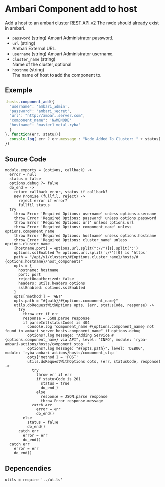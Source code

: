 
# Ambari Component add to host

Add a host to an ambari cluster [REST API v2](https://github.com/apache/ambari/blob/trunk/ambari-server/docs/api/v1)
The node should already exist in ambari.

* `password` (string)
  Ambari Administrator password.
* `url` (string)   
  Ambari External URL.
* `username` (string)
  Ambari Administrator username.
* `cluster_name` (string)   
  Name of the cluster, optional
* `hostnme` (string)   
  The name of host to add the component to.

## Exemple

```js
.hosts.component_add({
  "username": 'ambari_admin',
  "password": 'ambari_secret',
  "url": "http://ambari.server.com",
  "component_name": 'NAMENODE'
  "hostname": 'master1.metal.ryba'
  }
}, function(err, status){
  console.log( err ? err.message : "Node Added To Cluster: " + status)
})
```

## Source Code

    module.exports = (options, callback) ->
      error = null
      status = false
      options.debug ?= false
      do_end = ->
        return callback error, status if callback?
        new Promise (fullfil, reject) ->
          reject error if error?
          fullfil status
      try
        throw Error 'Required Options: username' unless options.username
        throw Error 'Required Options: password' unless options.password
        throw Error 'Required Options: url' unless options.url
        throw Error 'Required Options: component_name' unless options.component_name
        throw Error 'Required Options: hostname' unless options.hostname
        throw Error 'Required Options: cluster_name' unless options.cluster_name
        [hostname,port] = options.url.split("://")[1].split(':')
        options.sslEnabled ?= options.url.split('://')[0] is 'https'
        path = "/api/v1/clusters/#{options.cluster_name}/hosts/#{options.hostname}/host_components"
        opts = {
          hostname: hostname
          port: port
          rejectUnauthorized: false
          headers: utils.headers options
          sslEnabled: options.sslEnabled
        }
        opts['method'] = 'GET'
        opts.path = "#{path}/#{options.component_name}"
        utils.doRequestWithOptions opts, (err, statusCode, response) ->
          try
            throw err if err
            response = JSON.parse response
            if parseInt(statusCode) is 404
              console.log "component_name #{options.component_name} not found in ambari server hosts.component_name" if options.debug
              options?.log message: "Adding Service #{options.component_name} via API", level: 'INFO', module: 'ryba-ambari-actions/hosts/component_stop  '
              options?.log message: "#{opts.path}", level: 'DEBUG', module: 'ryba-ambari-actions/hosts/component_stop '
              opts['method'] = 'POST'
              utils.doRequestWithOptions opts, (err, statusCode, response) ->
                try
                  throw err if err
                  if statusCode is 201
                    status = true
                    do_end()
                  else
                    response = JSON.parse response
                    throw Error response.message
                catch err
                  error = err
                  do_end()
            else
              status = false
              do_end()
          catch err
            error = err
            do_end()
      catch err
        error = err
        do_end()

## Depencendies

    utils = require '../utils'
